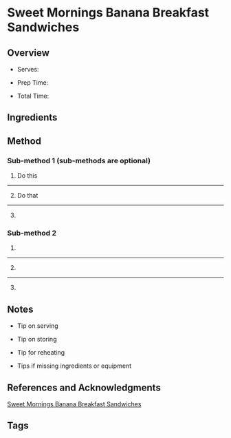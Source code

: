 # Sweet Mornings Banana Breakfast Sandwiches

## Overview

- Serves:

- Prep Time:

- Total Time:

## Ingredients



## Method

### Sub-method 1 (sub-methods are optional)

1. Do this
---
2. Do that
---
3.

### Sub-method 2

1.
---
2.
---
3.

## Notes

- Tip on serving

- Tip on storing

- Tip for reheating

- Tips if missing ingredients or equipment

## References and Acknowledgments

[Sweet Mornings Banana Breakfast Sandwiches](http://sugarandcharm.com/2012/10/sweet-mornings-banana-breakfast-sandwiches.html/)

## Tags


